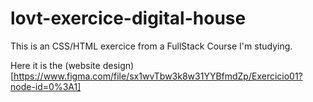 # lovt-exercice-digital-house
This is an CSS/HTML exercice from a FullStack Course I'm studying.

Here it is the (website design)[https://www.figma.com/file/sx1wvTbw3k8w31YYBfmdZp/Exercicio01?node-id=0%3A1]

